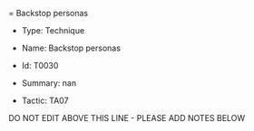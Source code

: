= Backstop personas

* Type: Technique

* Name: Backstop personas

* Id: T0030

* Summary: nan

* Tactic: TA07

DO NOT EDIT ABOVE THIS LINE - PLEASE ADD NOTES BELOW
